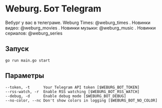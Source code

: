 # Weburg. Бот Telegram

Вебург у вас в телеграме. Weburg Times: @weburg_times . Новинки видео: @weburg_movies . Новинки музыки: @weburg_music . Новинки сериалов: @weburg_series

## Запуск

```
go run main.go start
```

## Параметры

```
--token, -t      Your Telegram API token [$WEBURG_BOT_TOKEN]
--rss-watch, -r  Enable RSS watching [$WEBURG_BOT_RSS_WATCH]
--debug, -d      Enable debug mode [$WEBURG_BOT_DEBUG]
--no-color, --nc Don't show colors in logging [$WEBURG_BOT_NO_COLOR]
```
